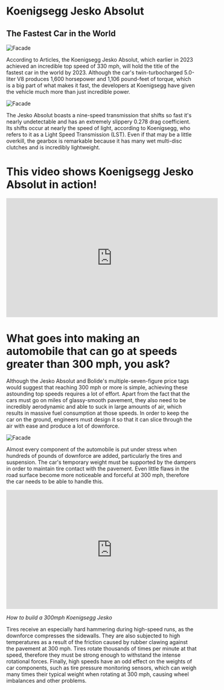 # Koenigsegg Jesko Absolut
## The Fastest Car in the World

![Facade](https://media.autoexpress.co.uk/image/private/s--78Lp2mtA--/v1650904349/evo/2022/04/Koenigsegg%20Jesko%20update%20April%202022-6.jpg)

According to Articles, the Koenigsegg Jesko Absolut, which earlier in 2023 achieved an incredible top speed of 330 mph, will hold the title of the fastest car in the world by 2023. Although the car's twin-turbocharged 5.0-liter V8 produces 1,600 horsepower and 1,106 pound-feet of torque, which is a big part of what makes it fast, the developers at Koenigsegg have given the vehicle much more than just incredible power.

![Facade](https://mainwebstorage.blob.core.windows.net/mediacontainers/styles/1400x1000/azure/2022-04/Koenigsegg%20Jesko%20Absolut%20-%20Rear%20Tire.jpg?h=8621d985&itok=nxnsPBPc)

The Jesko Absolut boasts a nine-speed transmission that shifts so fast it's nearly undetectable and has an extremely slippery 0.278 drag coefficient. Its shifts occur at nearly the speed of light, according to Koenigsegg, who refers to it as a Light Speed Transmission (LST). Even if that may be a little overkill, the gearbox is remarkable because it has many wet multi-disc clutches and is incredibly lightweight.

# This video shows **Koenigsegg Jesko Absolut in action!**


<iframe width="560" height="315" src="https://www.youtube.com/embed/vWFzETOZJY4?si=ISC3ZuOXSZP--ASF" title="YouTube video player" frameborder="0" allow="accelerometer; autoplay; clipboard-write; encrypted-media; gyroscope; picture-in-picture; web-share" allowfullscreen></iframe>


# What goes into making an automobile that can go at speeds greater than 300 mph, you ask?

Although the Jesko Absolut and Bolide's multiple-seven-figure price tags would suggest that reaching 300 mph or more is simple, achieving these astounding top speeds requires a lot of effort. Apart from the fact that the cars must go on miles of glassy-smooth pavement, they also need to be incredibly aerodynamic and able to suck in large amounts of air, which results in massive fuel consumption at those speeds. In order to keep the car on the ground, engineers must design it so that it can slice through the air with ease and produce a lot of downforce.

![Facade](https://i.redd.it/q6mdo54yphk41.jpg)

Almost every component of the automobile is put under stress when hundreds of pounds of downforce are added, particularly the tires and suspension. The car's temporary weight must be supported by the dampers in order to maintain tire contact with the pavement. Even little flaws in the road surface become more noticeable and forceful at 300 mph, therefore the car needs to be able to handle this.


<iframe width="560" height="315" src="https://www.youtube.com/embed/8qvaO9YpL1M?si=CRg7H4xbPTJ2wmW7" title="YouTube video player" frameborder="0" allow="accelerometer; autoplay; clipboard-write; encrypted-media; gyroscope; picture-in-picture; web-share" allowfullscreen></iframe>


*How to build a 300mph Koenigsegg Jesko*

Tires receive an especially hard hammering during high-speed runs, as the downforce compresses the sidewalls. They are also subjected to high temperatures as a result of the friction caused by rubber clawing against the pavement at 300 mph. Tires rotate thousands of times per minute at that speed, therefore they must be strong enough to withstand the intense rotational forces. Finally, high speeds have an odd effect on the weights of car components, such as tire pressure monitoring sensors, which can weigh many times their typical weight when rotating at 300 mph, causing wheel imbalances and other problems.
